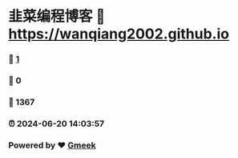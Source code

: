 # 韭菜编程博客 :link: https://wanqiang2002.github.io 
### :page_facing_up: [1](https://wanqiang2002.github.io/tag.html) 
### :speech_balloon: 0 
### :hibiscus: 1367 
### :alarm_clock: 2024-06-20 14:03:57 
### Powered by :heart: [Gmeek](https://github.com/Meekdai/Gmeek)
